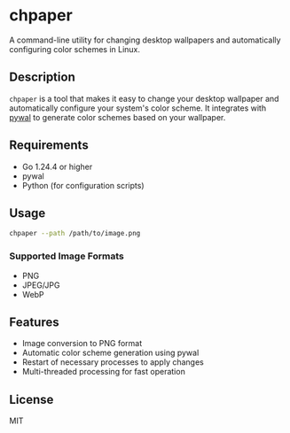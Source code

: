 # chpaper

A command-line utility for changing desktop wallpapers and automatically configuring color schemes in Linux.

## Description

`chpaper` is a tool that makes it easy to change your desktop wallpaper and automatically configure your system's color scheme. It integrates with [pywal](https://github.com/dylanaraps/pywal) to generate color schemes based on your wallpaper.

## Requirements

- Go 1.24.4 or higher
- pywal
- Python (for configuration scripts)

## Usage

```bash
chpaper --path /path/to/image.png
```

### Supported Image Formats

- PNG
- JPEG/JPG
- WebP

## Features

- Image conversion to PNG format
- Automatic color scheme generation using pywal
- Restart of necessary processes to apply changes
- Multi-threaded processing for fast operation

## License

MIT
